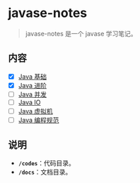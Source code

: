 # javase-notes

> javase-notes 是一个 javase 学习笔记。

## 内容

- [x] [Java 基础](docs/basic)
- [x] [Java 进阶](docs/advanced)
- [ ] [Java 并发](docs/concurrent)
- [ ] [Java IO](docs/io)
- [ ] [Java 虚拟机](docs/jvm)
- [ ] [Java 编程规范](docs/style)

## 说明

- **`/codes`**：代码目录。
- **`/docs`**：文档目录。
